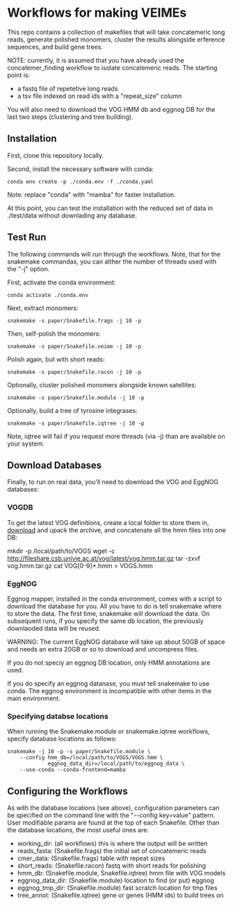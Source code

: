 
# Workflows for making VEIMEs

This repo contains a collection of makefiles that will take concatemeric long
reads, generate polished monomers, cluster the results alongside erference
sequences, and build gene trees.

NOTE: currently, it is assumed that you have already used the
concatemer_finding workflow to isolate concatemeric reads. The starting point
is:

 * a fastq file of repetetive long reads
 * a tsv file indexed on read ids with a "repeat_size" column

You will also need to download the VOG HMM db and eggnog DB for the last two
steps (clustering and tree building).

## Installation

First, clone this repository locally.

Second, install the necessary software with conda:

    conda env create -p ./conda.env -f ./conda.yaml

Note: replace "conda" with "mamba" for faster installation.

At this point, you can test the installation with the reduced set of data in ./test/data
without downlading any database.

## Test Run
The following commands will run through the workflows. Note, that for the
snakemake commandas, you can alther the number of threads used with the "-j"
option.

First, activate the conda environment:

    conda activate ./conda.env

Next, extract monomers:

    snakemake -s paper/Snakefile.frags -j 10 -p

Then, self-polish the monomers:

    snakemake -s paper/Snakefile.veime -j 10 -p

Polish again, but with short reads:

    snakemake -s paper/Snakefile.racon -j 10 -p

Optionally, cluster polished monomers alongside known satellites:

    snakemake -s paper/Snakefile.module -j 10 -p

Optionally, build a tree of tyrosine integrases:

    snakemake -s paper/Snakefile.iqtree -j 10 -p

Note, iqtree will fail if you request more threads (via -j) than are available on your
system.

## Download Databases

Finally, to run on real data, you'll need to download the VOG and EggNOG
databases:

### VOGDB
  
To get the latest VOG definitions, create a local folder to store them in,
[download](https://vogdb.org/download) and upack the archive, and concatenate all the hmm files into one DB:

   mkdir -p /local/path/to/VOGS
   wget -c http://fileshare.csb.univie.ac.at/vog/latest/vog.hmm.tar.gz
   tar -zxvf vog.hmm.tar.gz
   cat VOG[0-9]*.hmm > VOGS.hmm


### EggNOG

Eggnog mapper, installed in the conda environment, comes with a script to
download the database for you. All you have to do is tell snakemake where to
store the data. The first time, snakemake will download the data. On subsequent
runs, if you specify the same db location, the previously downlaoded data will
be reused.

WARNING: The current EggNOG database will take up about 50GB of space and needs
an extra 20GB or so to download and uncompress files. 

If you do not speciy an eggnog DB location, only HMM annotations are used.

If you do specify an eggnog datanase, you must tell snakemake to use conda. The 
eggnog environment is incompatible with other items in the main environment.

### Specifying databse locations

When running the Snakemake.module or snakemake.iqtree workflows, specify
database locations as follows:

    snakemake -j 10 -p -s paper/Snakefile.module \
        --config hmm_db=/local/path/to/VOGS/VOGS.hmm \
                 eggnog_data_dir=/local/path/to/eggnog_data \
        --use-conda --conda-frontend=mamba

## Configuring the Workflows
As with the database locations (see above), configuration parameters can be
specified on the command line with the "--config key=value" pattern. User
modifiable params are found at the top of each Snakefile. Other than the
database locations, the most useful ones are:

 * working_dir: (all workflows) this is where the output will be written
 * reads_fasta: (Snakefile.frags) the initial set of concatemeric reads
 * cmer_data: (Snakefile.frags) table with repeat sizes
 * short_reads: (Snakefile.racon) fastq with short reads for polishing
 * hmm_db: (Snakefile.module, Snakefile.iqtree) hmm file with VOG models
 * eggnog_data_dir: (Snakefile.module) location to find (or put) eggnog
 * eggnog_tmp_dir: (Snakefile.module) fast scratch location for tmp files
 * tree_annot: (Snakefile.iqtree) gene or genes (HMM ids) to build trees on
